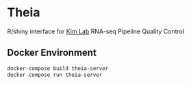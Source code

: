 # Theia

R/shiny interface for [Kim Lab](https://github.com/kimpenn) RNA-seq Pipeline Quality Control

## Docker Environment

```bash
docker-compose build theia-server
docker-compose run theia-server
```
